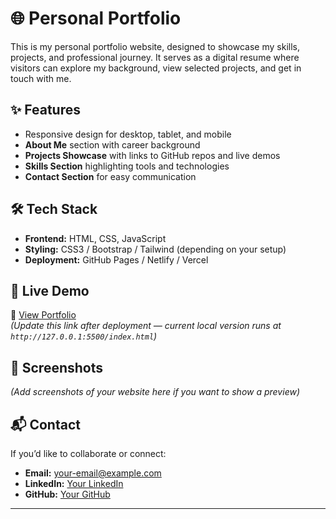 # 🌐 Personal Portfolio

This is my personal portfolio website, designed to showcase my skills, projects, and professional journey. It serves as a digital resume where visitors can explore my background, view selected projects, and get in touch with me.

## ✨ Features
- Responsive design for desktop, tablet, and mobile
- **About Me** section with career background
- **Projects Showcase** with links to GitHub repos and live demos
- **Skills Section** highlighting tools and technologies
- **Contact Section** for easy communication

## 🛠️ Tech Stack
- **Frontend:** HTML, CSS, JavaScript  
- **Styling:** CSS3 / Bootstrap / Tailwind (depending on your setup)  
- **Deployment:** GitHub Pages / Netlify / Vercel  

## 🚀 Live Demo
🔗 [View Portfolio](https://your-username.github.io/portfolio)  
*(Update this link after deployment — current local version runs at `http://127.0.0.1:5500/index.html`)*

## 📸 Screenshots
*(Add screenshots of your website here if you want to show a preview)*

## 📬 Contact
If you’d like to collaborate or connect:  
- **Email:** your-email@example.com  
- **LinkedIn:** [Your LinkedIn](https://linkedin.com/in/your-profile)  
- **GitHub:** [Your GitHub](https://github.com/your-username)  

---
